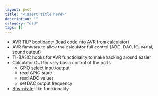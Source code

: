 ```yaml
---
layout: post
title: "<insert title here>"
description: ""
category: "old"
tags: []
---
```



* AVR TILP bootloader (load code into AVR from calculator)
* AVR firmware to allow the calculator full control (ADC, DAC, IO, serial, sound output)
* TI-BASIC hooks for AVR functionality to make hacking around easier
* Calculator GUI for very basic control of the ports
	* GPIO select input/output
	* read GPIO state
	* read ADC values
	* set DAC output frequency
* [Bus-pirate](http://dangerousprototypes.com/docs/Bus_Pirate)-like functionality
